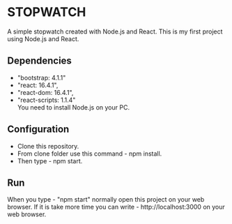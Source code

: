 # STOPWATCH
A simple stopwatch created with Node.js and React. This is my first project using Node.js and React.

## Dependencies

* "bootstrap: 4.1.1"
* "react: 16.4.1",
* "react-dom: 16.4.1",
* "react-scripts: 1.1.4" <br/>
You need to install Node.js on your PC.

## Configuration
* Clone this repository.
* From clone folder use this command - npm install.
* Then type - npm start.

## Run
When you type - "npm start" normally open this project on your web browser. If it is take more time you can write - http://localhost:3000 on your web browser.
